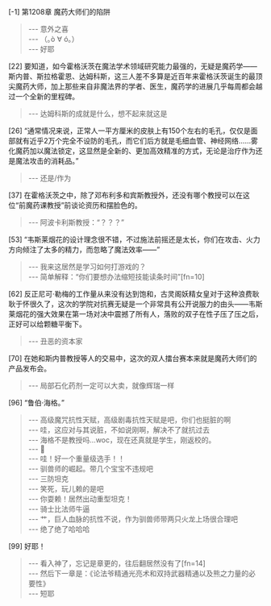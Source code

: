 
[-1] 第1208章 魔药大师们的陷阱
>--- 意外之喜<br>
>--- （｡ò ∀ ó｡）<br>
>--- 好耶<br>

[22] 要知道，如今霍格沃茨在魔法学术领域研究能力最强的，无疑是魔药学——斯内普、斯拉格霍恩、达姆科斯，这三人差不多算是近百年来霍格沃茨诞生的最顶尖魔药大师，加上那些来自非魔法界的学者、医生，魔药学的进展几乎每周都会越过一个全新的里程碑。
>--- 达姆科斯的成就是什么，想不起来就这是<br>

[26] “通常情况来说，正常人一平方厘米的皮肤上有150个左右的毛孔，仅仅是面部就有近乎2万个完全不设防的毛孔，而它们后方就是毛细血管、神经网络……雾化魔药加以魔法锁定，这显然是全新的、更加高效精准的方式，无论是治疗作为还是魔法攻击的消耗品。”
>--- 还是/作为<br>

[37] 在霍格沃茨之中，除了邓布利多和宾斯教授外，还没有哪个教授可以在这位“前魔药课教授”前谈论资历和摆脸色的。
>--- 阿波卡利斯教授：“？？？”<br>

[53] “韦斯莱烟花的设计理念很不错，不过施法前摇还是太长，你们在攻击、火力方向倾注了太多的精力，而忽略了魔法效率——”
>--- 我来这居然是学习如何打游戏的？<br>
>--- 简单解释：“你们要想办法缩短技能读条时间”[fn=10]<br>

[62] 反正尼可·勒梅的工作量从来没有达到饱和，古灵阁妖精女皇对于这种浪费耿耿于怀很久了，这次的学院对抗赛无疑是一个非常具有公开说服力的由头——韦斯莱烟花的强大效果在第一场对决中震撼了所有人，落败的双子在性子压了压之后，正好可以给颗糖平衡下。
>--- 丑恶的资本家<br>

[70] 在她和斯内普教授等人的交易中，这次的双人擂台赛本来就是魔药大师们的产品发布会。
>--- 局部石化药剂一定可以大卖，就像辉瑞一样<br>

[96] “鲁伯·海格。”
>--- 高级魔咒抗性天赋，高级剧毒抗性天赋是吧，你们也挺脏的啊<br>
>--- 哇，这应对与其说脏，不如说刚啊，解决不了就抗过去<br>
>--- 海格不是教授吗…woc，现在还真就是学生，刚返校的。<br>
>--- 🌿<br>
>--- 哇！好一个重量级选手！！<br>
>--- 驯兽师的崛起。带几个宝宝不违规吧<br>
>--- 三防坦克<br>
>--- 笑死，玩儿赖的是吧<br>
>--- 你耍赖！居然出动重型坦克！<br>
>--- 骑士比法师牛逼<br>
>--- 艹，巨人血脉的抗性不说，作为驯兽师带两只火龙上场很合理吧<br>
>--- 绝了绝了哈哈哈<br>

[99] 好耶！
>--- 看入神了，忘记是章更的，往后翻居然没有了[fn=14]<br>
>--- 然后下一章是：《论法爷精通光亮术和双持武器精通以及熊之力量的必要性》<br>
>--- 短耶<br>
